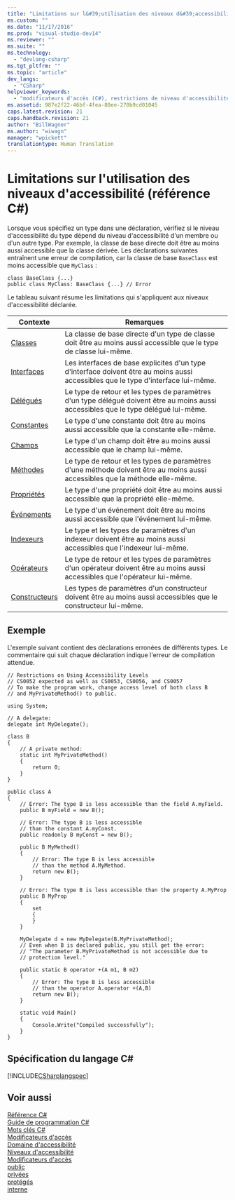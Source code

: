 ```yaml
---
title: "Limitations sur l&#39;utilisation des niveaux d&#39;accessibilit&#233; (r&#233;f&#233;rence C#) | Microsoft Docs"
ms.custom: ""
ms.date: "11/17/2016"
ms.prod: "visual-studio-dev14"
ms.reviewer: ""
ms.suite: ""
ms.technology: 
  - "devlang-csharp"
ms.tgt_pltfrm: ""
ms.topic: "article"
dev_langs: 
  - "CSharp"
helpviewer_keywords: 
  - "modificateurs d'accès (C#), restrictions de niveau d'accessibilité"
ms.assetid: 987e2f22-46bf-4fea-80ee-270b9cd01045
caps.latest.revision: 21
caps.handback.revision: 21
author: "BillWagner"
ms.author: "wiwagn"
manager: "wpickett"
translationtype: Human Translation
---
```

# Limitations sur l&#39;utilisation des niveaux d&#39;accessibilit&#233; (r&#233;f&#233;rence C#)
Lorsque vous spécifiez un type dans une déclaration, vérifiez si le niveau d'accessibilité du type dépend du niveau d'accessibilité d'un membre ou d'un autre type.  Par exemple, la classe de base directe doit être au moins aussi accessible que la classe dérivée.  Les déclarations suivantes entraînent une erreur de compilation, car la classe de base `BaseClass` est moins accessible que `MyClass` :  
  
```  
class BaseClass {...}  
public class MyClass: BaseClass {...} // Error  
```  
  
 Le tableau suivant résume les limitations qui s'appliquent aux niveaux d'accessibilité déclarée.  
  
|Contexte|Remarques|  
|--------------|---------------|  
|[Classes](../../../csharp/programming-guide/classes-and-structs/classes.md)|La classe de base directe d'un type de classe doit être au moins aussi accessible que le type de classe lui\-même.|  
|[Interfaces](../../../csharp/programming-guide/interfaces/index.md)|Les interfaces de base explicites d'un type d'interface doivent être au moins aussi accessibles que le type d'interface lui\-même.|  
|[Délégués](../../../csharp/programming-guide/delegates/index.md)|Le type de retour et les types de paramètres d'un type délégué doivent être au moins aussi accessibles que le type délégué lui\-même.|  
|[Constantes](../../../csharp/programming-guide/classes-and-structs/constants.md)|Le type d'une constante doit être au moins aussi accessible que la constante elle\-même.|  
|[Champs](../../../csharp/programming-guide/classes-and-structs/fields.md)|Le type d'un champ doit être au moins aussi accessible que le champ lui\-même.|  
|[Méthodes](../../../csharp/programming-guide/classes-and-structs/methods.md)|Le type de retour et les types de paramètres d'une méthode doivent être au moins aussi accessibles que la méthode elle\-même.|  
|[Propriétés](../../../csharp/programming-guide/classes-and-structs/properties.md)|Le type d'une propriété doit être au moins aussi accessible que la propriété elle\-même.|  
|[Événements](../../../csharp/programming-guide/events/index.md)|Le type d'un événement doit être au moins aussi accessible que l'événement lui\-même.|  
|[Indexeurs](../../../csharp/programming-guide/indexers/index.md)|Le type et les types de paramètres d'un indexeur doivent être au moins aussi accessibles que l'indexeur lui\-même.|  
|[Opérateurs](../../../csharp/programming-guide/statements-expressions-operators/operators.md)|Le type de retour et les types de paramètres d'un opérateur doivent être au moins aussi accessibles que l'opérateur lui\-même.|  
|[Constructeurs](../../../csharp/programming-guide/classes-and-structs/constructors.md)|Les types de paramètres d'un constructeur doivent être au moins aussi accessibles que le constructeur lui\-même.|  
  
## Exemple  
 L'exemple suivant contient des déclarations erronées de différents types.  Le commentaire qui suit chaque déclaration indique l'erreur de compilation attendue.  
  
```  
// Restrictions on Using Accessibility Levels  
// CS0052 expected as well as CS0053, CS0056, and CS0057  
// To make the program work, change access level of both class B  
// and MyPrivateMethod() to public.  
  
using System;  
  
// A delegate:  
delegate int MyDelegate();  
  
class B  
{  
    // A private method:  
    static int MyPrivateMethod()  
    {  
        return 0;  
    }  
}  
  
public class A  
{  
    // Error: The type B is less accessible than the field A.myField.  
    public B myField = new B();  
  
    // Error: The type B is less accessible  
    // than the constant A.myConst.  
    public readonly B myConst = new B();  
  
    public B MyMethod()  
    {  
        // Error: The type B is less accessible   
        // than the method A.MyMethod.  
        return new B();  
    }  
  
    // Error: The type B is less accessible than the property A.MyProp  
    public B MyProp  
    {  
        set  
        {  
        }  
    }  
  
    MyDelegate d = new MyDelegate(B.MyPrivateMethod);  
    // Even when B is declared public, you still get the error:   
    // "The parameter B.MyPrivateMethod is not accessible due to   
    // protection level."  
  
    public static B operator +(A m1, B m2)  
    {  
        // Error: The type B is less accessible  
        // than the operator A.operator +(A,B)  
        return new B();  
    }  
  
    static void Main()  
    {  
        Console.Write("Compiled successfully");  
    }  
}  
```  
  
## Spécification du langage C\#  
 [!INCLUDE[CSharplangspec](../../../csharp/language-reference/keywords/includes/csharplangspec_md.md)]  
  
## Voir aussi  
 [Référence C\#](../../../csharp/language-reference/index.md)   
 [Guide de programmation C\#](../../../csharp/programming-guide/index.md)   
 [Mots clés C\#](../../../csharp/language-reference/keywords/index.md)   
 [Modificateurs d'accès](../../../csharp/language-reference/keywords/access-modifiers.md)   
 [Domaine d'accessibilité](../../../csharp/language-reference/keywords/accessibility-domain.md)   
 [Niveaux d'accessibilité](../../../csharp/language-reference/keywords/accessibility-levels.md)   
 [Modificateurs d'accès](../../../csharp/programming-guide/classes-and-structs/access-modifiers.md)   
 [public](../../../csharp/language-reference/keywords/public.md)   
 [privées](../../../csharp/language-reference/keywords/private.md)   
 [protégés](../../../csharp/language-reference/keywords/protected.md)   
 [interne](../../../csharp/language-reference/keywords/internal.md)